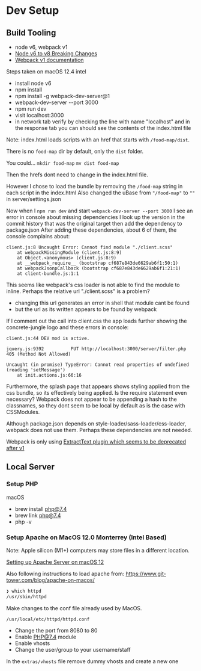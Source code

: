 # Dev Setup

## Build Tooling

- node v6, webpack v1
- [Node v6 to v8 Breaking Changes](https://github.com/nodejs/wiki-archive/blob/master/Breaking-changes-between-v6-LTS-and-v8-LTS.md)
- [Webpack v1 documentation](https://github.com/webpack/docs/wiki/contents)

Steps taken on macOS 12.4 intel
- install node v6
- npm install
- npm install -g webpack-dev-server@1
- webpack-dev-server --port 3000
- npm run dev
- visit localhost:3000
- in network tab verify by checking the line with name "localhost" and in the response tab you can should see the contents of the index.html file 

Note: index.html loads scripts with an href that starts with `/food-map/dist`. 

There is no `food-map` dir by default, only the `dist` folder.

You could...
`mkdir food-map`
`mv dist food-map`

Then the hrefs dont need to change in the index.html file.

However I chose to load the bundle by removing the `/food-map` string in each script in the index.html
Also changed the uBase from `"/food-map"` to `""` in server/settings.json

Now when I `npm run dev` and start `webpack-dev-server --port 3000` I see an error in console about missing dependencies
I look up the version in the commit history that was the original target then add the dependency to package.json
After adding these dependencies, about 6 of them, the console complains about:

```
client.js:8 Uncaught Error: Cannot find module "./client.scss"
    at webpackMissingModule (client.js:8:9)
    at Object.<anonymous> (client.js:8:9)
    at __webpack_require__ (bootstrap cf687e843de6629ab6f1:50:1)
    at webpackJsonpCallback (bootstrap cf687e843de6629ab6f1:21:1)
    at client-bundle.js:1:1
```

This seems like webpack's css loader is not able to find the module to inline. 
Perhaps the relative url "./client.scss" is a problem?
- changing this url generates an error in shell that module cant be found
- but the url as its written appears to be found by webpack

If I comment out the call into client.css the app loads further showing the concrete-jungle logo
and these errors in console:

```
client.js:44 DEV mod is active.

jquery.js:9392          PUT http://localhost:3000/server/filter.php 405 (Method Not Allowed)

Uncaught (in promise) TypeError: Cannot read properties of undefined (reading 'setMessage')
    at init.actions.js:66:16
```

Furthermore, the splash page that appears shows styling applied from the css bundle, so its effectively being applied.
Is the require statement even necessary?
Webpack does not appear to be appending a hash to the classnames, so they dont seem to be local by default as
is the case with CSSModules.

Although package.json depends on style-loader/sass-loader/css-loader, webpack does not use them.
Perhaps these dependencies are not needed.

Webpack is only using [ExtractText plugin which seems to be deprecated after v1](https://github.com/webpack-contrib/extract-text-webpack-plugin/blob/webpack-1/README.md)



## Local Server

### Setup PHP

macOS
- brew install php@7.4
- brew link php@7.4
- php -v

### Setup Apache on MacOS 12.0 Monterrey (Intel Based)

Note: Apple silicon (M1+) computers may store files in a different location.

[Setting up Apache Server on macOS 12](https://getgrav.org/blog/macos-monterey-apache-multiple-php-versions)

Also following instructions to load apache from: https://www.git-tower.com/blog/apache-on-macos/

```sh
❯ which httpd
/usr/sbin/httpd
```

Make changes to the conf file already used by MacOS.

`/usr/local/etc/httpd/httpd.conf`

- Change the port from 8080 to 80
- Enable PHP@7.4 module
- Enable vhosts
- Change the user/group to your username/staff

In the `extras/vhosts` file remove dummy vhosts and create a new one

